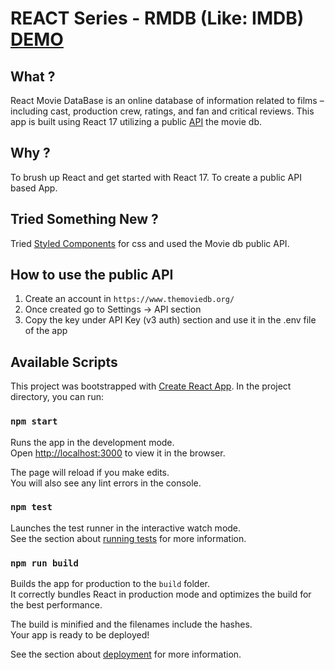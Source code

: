# REACT Series - RMDB (Like: IMDB) [DEMO](https://jbx-react-movie.netlify.app/)


## What ?

React Movie DataBase is an online database of information related to films – including cast, production crew, ratings, and fan and critical reviews. This app is built using React 17 utilizing a public [API](https://themoviedb.org/) the movie db.

## Why ?

To brush up React and get started with React 17. To create a public API based App.


## Tried Something New ?

Tried [Styled Components](https://styled-components.com/) for css and used the Movie db public API.

## How to use the public API

1. Create an account in `https://www.themoviedb.org/`
2. Once created go to Settings -> API section
3. Copy the key under API Key (v3 auth) section and use it in the .env file of the app


## Available Scripts

This project was bootstrapped with [Create React App](https://github.com/facebook/create-react-app). In the project directory, you can run:

### `npm start`

Runs the app in the development mode.<br />
Open [http://localhost:3000](http://localhost:3000) to view it in the browser.

The page will reload if you make edits.<br />
You will also see any lint errors in the console.

### `npm test`

Launches the test runner in the interactive watch mode.<br />
See the section about [running tests](https://facebook.github.io/create-react-app/docs/running-tests) for more information.

### `npm run build`

Builds the app for production to the `build` folder.<br />
It correctly bundles React in production mode and optimizes the build for the best performance.

The build is minified and the filenames include the hashes.<br />
Your app is ready to be deployed!

See the section about [deployment](https://facebook.github.io/create-react-app/docs/deployment) for more information.
